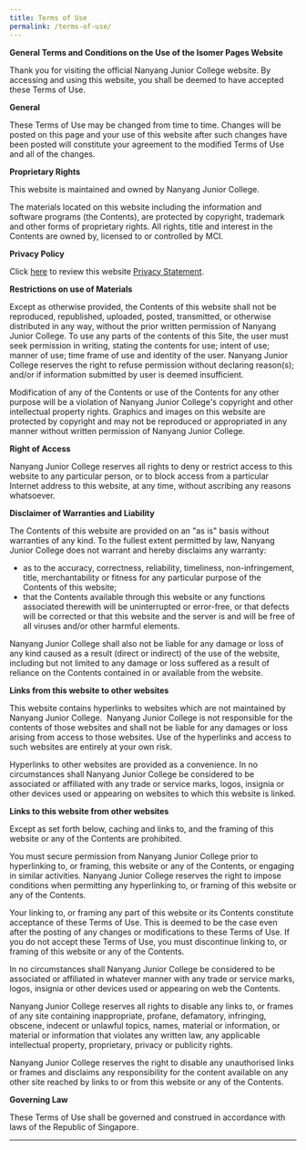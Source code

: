 ```yaml
---
title: Terms of Use
permalink: /terms-of-use/
---
```

**General Terms and Conditions on the Use of the Isomer Pages Website**

Thank you for visiting the official Nanyang Junior College website. By accessing and using this website, you shall be deemed to have accepted these Terms of Use.

**General**

These Terms of Use may be changed from time to time. Changes will be posted on this page and your use of this website after such changes have been posted will constitute your agreement to the modified Terms of Use and all of the changes.

**Proprietary Rights**

This website is maintained and owned by Nanyang Junior College.

The materials located on this website including the information and software programs (the Contents), are protected by copyright, trademark and other forms of proprietary rights. All rights, title and interest in the Contents are owned by, licensed to or controlled by MCI.

**Privacy Policy**

Click [here](https://www.nanyangjc.moe.edu.sg/privacy/)  to review this website [Privacy Statement](https://www.nanyangjc.moe.edu.sg/privacy/).

**Restrictions on use of Materials**

Except as otherwise provided, the Contents of this website shall not be reproduced, republished, uploaded, posted, transmitted, or otherwise distributed in any way, without the prior written permission of Nanyang Junior College. To use any parts of the contents of this Site, the user must seek permission in writing, stating the contents for use; intent of use; manner of use; time frame of use and identity of the user. Nanyang Junior College reserves the right to refuse permission without declaring reason(s); and/or if information submitted by user is deemed insufficient.

Modification of any of the Contents or use of the Contents for any other purpose will be a violation of Nanyang Junior College's copyright and other intellectual property rights. Graphics and images on this website are protected by copyright and may not be reproduced or appropriated in any manner without written permission of Nanyang Junior College.

**Right of Access**

Nanyang Junior College reserves all rights to deny or restrict access to this website to any particular person, or to block access from a particular Internet address to this website, at any time, without ascribing any reasons whatsoever.

**Disclaimer of Warranties and Liability**

The Contents of this website are provided on an "as is" basis without warranties of any kind. To the fullest extent permitted by law, Nanyang Junior College does not warrant and hereby disclaims any warranty:

*   as to the accuracy, correctness, reliability, timeliness, non-infringement, title, merchantability or fitness for any particular purpose of the Contents of this website;
*   that the Contents available through this website or any functions associated therewith will be uninterrupted or error-free, or that defects will be corrected or that this website and the server is and will be free of all viruses and/or other harmful elements.

Nanyang Junior College shall also not be liable for any damage or loss of any kind caused as a result (direct or indirect) of the use of the website, including but not limited to any damage or loss suffered as a result of reliance on the Contents contained in or available from the website.

**Links from this website to other websites**

This website contains hyperlinks to websites which are not maintained by Nanyang Junior College.  Nanyang Junior College is not responsible for the contents of those websites and shall not be liable for any damages or loss arising from access to those websites. Use of the hyperlinks and access to such websites are entirely at your own risk.

Hyperlinks to other websites are provided as a convenience. In no circumstances shall Nanyang Junior College be considered to be associated or affiliated with any trade or service marks, logos, insignia or other devices used or appearing on websites to which this website is linked.

**Links to this website from other websites**

Except as set forth below, caching and links to, and the framing of this website or any of the Contents are prohibited.

You must secure permission from Nanyang Junior College prior to hyperlinking to, or framing, this website or any of the Contents, or engaging in similar activities. Nanyang Junior College reserves the right to impose conditions when permitting any hyperlinking to, or framing of this website or any of the Contents.

Your linking to, or framing any part of this website or its Contents constitute acceptance of these Terms of Use. This is deemed to be the case even after the posting of any changes or modifications to these Terms of Use. If you do not accept these Terms of Use, you must discontinue linking to, or framing of this website or any of the Contents.

In no circumstances shall Nanyang Junior College be considered to be associated or affiliated in whatever manner with any trade or service marks, logos, insignia or other devices used or appearing on web the Contents.

Nanyang Junior College reserves all rights to disable any links to, or frames of any site containing inappropriate, profane, defamatory, infringing, obscene, indecent or unlawful topics, names, material or information, or material or information that violates any written law, any applicable intellectual property, proprietary, privacy or publicity rights.

Nanyang Junior College reserves the right to disable any unauthorised links or frames and disclaims any responsibility for the content available on any other site reached by links to or from this website or any of the Contents.

**Governing Law**

These Terms of Use shall be governed and construed in accordance with laws of the Republic of Singapore.

* * *
